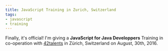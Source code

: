 ```yaml
---
title: JavaScript Training in Zurich, Switzerland
tags:
- javascript
- training
---
```


Finally, it's official! I'm giving a **JavaScript for Java Developpers** Training in co-operation with [42talents](http://42talents.com) in Zürich, Switzerland on August, 30th, 2016.
